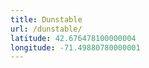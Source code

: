 ```yaml
---
title: Dunstable
url: /dunstable/
latitude: 42.676478100000004
longitude: -71.49880780000001
---
```

